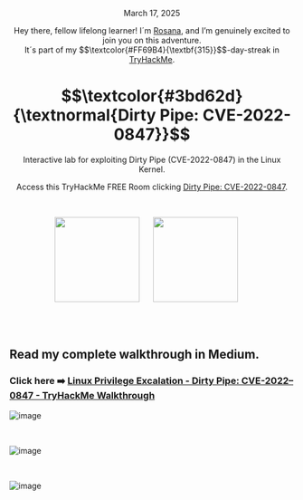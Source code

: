 <p align="center">March 17, 2025</p>
<p align="center">Hey there, fellow lifelong learner! I´m <a href="https://www.linkedin.com/in/rosanafssantos/">Rosana</a>, and I’m genuinely excited to join you on this adventure.<br>
It´s part of my $$\textcolor{#FF69B4}{\textbf{315}}$$-day-streak in  <a href="https://tryhackme.com">TryHackMe</a>.</p>

<h1 align="center">
  $$\textcolor{#3bd62d}{\textnormal{Dirty Pipe: CVE-2022-0847}}$$
</h1>
<p align="center">Interactive lab for exploiting Dirty Pipe (CVE-2022-0847) in the Linux Kernel.</p>
<p align="center">Access this TryHackMe FREE Room clicking <a href="https://tryhackme.com/room/dirtypipe">Dirty Pipe: CVE-2022-0847</a>.</p>
<br>

<p align="center">
  <img height="150px" src="https://github.com/user-attachments/assets/5082e482-9747-46fa-8da5-cae269746eab">
  <img height="150px" hspace="20" src="https://github.com/user-attachments/assets/fd08beef-d95b-4818-95ae-678108648abd">
</p>

<br>

<br>

<h2>Read my complete walkthrough in Medium.</h2>

<h3 align="left"> Click here ➡️  <a href="https://medium.com/@RosanaFS/linux-privilege-escalation-dirty-pipe-cve-2022-0847-tryhackme-walkthrough-16c5505f19ca">Linux Privilege Excalation - Dirty Pipe: CVE-2022–0847 - TryHackMe Walkthrough</a></h3>



![image](https://github.com/user-attachments/assets/5057b98c-7a54-44ae-95c5-c0db11a0fe81)


<br>


![image](https://github.com/user-attachments/assets/4a23d074-672b-4ad2-8f19-d8ed4f1971df)

<br>

![image](https://github.com/user-attachments/assets/682d6fa3-7d80-4cab-9d5d-44bcb8984350)

<br>



